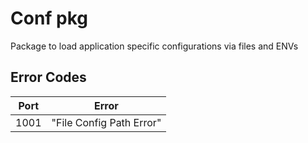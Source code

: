# **Conf pkg**
Package to load application specific configurations via files and ENVs

## Error Codes
 
| Port              | Error                    |
| ----------------- |:------------------------:|
| 1001              | "File Config Path Error" |
